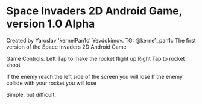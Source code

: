 # Space Invaders 2D Android Game, version 1.0 Alpha

Created by Yaroslav 'kernelPan1c' Yevdokimov. TG: @kerne1_pan1c
The first version of the Space Invaders 2D Android Game


Game Controls:
Left Tap to make the rocket flight up
Right Tap to rocket shoot

If the enemy reach the left side of the screen you will lose
If the enemy collide with your rocket you will lose

Simple, but difficult.
